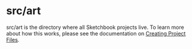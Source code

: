 # src/art

src/art is the directory where all Sketchbook projects live. To learn more about how this works, please see the documentation on [Creating Project Files](https://skbk.cc/#/file-structure).
